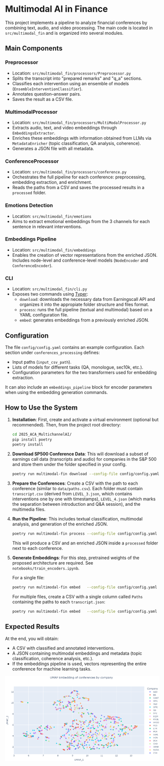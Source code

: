 # Multimodal AI in Finance

This project implements a pipeline to analyze financial conferences by combining text, audio, and video processing. The main code is located in `src/multimodal_fin` and is organized into several modules.

## Main Components

### Preprocessor
- Location: `src/multimodal_fin/processors/Preprocessor.py`
- Splits the transcript into "prepared remarks" and "q_a" sections.
- Classifies each intervention using an ensemble of models (`EnsembleInterventionClassifier`).
- Annotates question–answer pairs.
- Saves the result as a CSV file.

### MultimodalProcessor
- Location: `src/multimodal_fin/processors/MultiModalProcessor.py`
- Extracts audio, text, and video embeddings through `EmbeddingsExtractor`.
- Enriches these embeddings with information obtained from LLMs via `MetadataEnricher` (topic classification, QA analysis, coherence).
- Generates a JSON file with all metadata.

### ConferenceProcessor
- Location: `src/multimodal_fin/processors/conference.py`
- Orchestrates the full pipeline for each conference: preprocessing, embedding extraction, and enrichment.
- Reads the paths from a CSV and saves the processed results in a `processed` folder.

### Emotions Detection
- Location: `src/multimodal_fin/emotions`
- Aims to extract emotional embeddings from the 3 channels for each sentence in relevant interventions.

### Embeddings Pipeline
- Location: `src/multimodal_fin/embeddings`
- Enables the creation of vector representations from the enriched JSON. Includes node-level and conference-level models (`NodeEncoder` and `ConferenceEncoder`).

### CLI
- Location: `src/multimodal_fin/cli.py`
- Exposes two commands using [Typer](https://typer.tiangolo.com/):
  - `download`: downloads the necessary data from Earningscall API and organizes it into the appropiate folder structure and files format. 
  - `process`: runs the full pipeline (textual and multimodal) based on a YAML configuration file.
  - `embed`: generates embeddings from a previously enriched JSON.

## Configuration
The file `config/config.yaml` contains an example configuration. Each section under `conferences_processing` defines:
- Input paths (`input_csv_path`).
- Lists of models for different tasks (QA, monologue, sec10k, etc.).
- Configuration parameters for the two transformers used for embedding extraction.

It can also include an `embeddings_pipeline` block for encoder parameters when using the embedding generation commands.

## How to Use the System

1. **Installation**: First, create and activate a virtual environment (optional but recommended). Then, from the project root directory:
   ```bash
   cd 2025_ACA_MultichannelAI/
   pip install poetry
   poetry install
   ```

2. **Download SP500 Conference Data**: This will download a subset of earnings call data (transcripts and audio) for companies in the S&P 500 and store them under   the folder specified in your config.
   ```bash
   poetry run multimodal-fin download --config-file config/config.yaml
   ```

3. **Prepare the Conferences**: Create a CSV with the path to each conference (similar to `data/paths.csv`). Each folder must contain `transcript.csv` (derived from `LEVEL_3.json`, which contains interventions one by one with timestamps), `LEVEL_4.json` (which marks the separation between introduction and Q&A session), and the multimedia files.

4. **Run the Pipeline**: This includes textual classification, multimodal analysis, and generation of the enriched JSON.
   ```bash
   poetry run multimodal-fin process --config-file config/config.yaml --config-name default
   ```
   This will produce a CSV and an enriched JSON inside a `processed` folder next to each conference.

5. **Generate Embeddings**: For this step, pretrained weights of the proposed architecture are required. See `notebooks/train_encoders.ipynb`.
   
   For a single file:
   ```bash
   poetry run multimodal-fin embed   --config-file config/config.yaml   --config-name default  --json-path /ruta/a/transcript.json
   ```

   For multiple files, create a CSV with a single column called `Paths` containing the paths to each `transcript.json`:
   ```bash
   poetry run multimodal-fin embed   --config-file config/config.yaml   --config-name default  --json-csv data/json_paths.csv
   ```

## Expected Results
At the end, you will obtain:
- A CSV with classified and annotated interventions.
- A JSON containing multimodal embeddings and metadata (topic classification, coherence analysis, etc.).
- If the embeddings pipeline is used, vectors representing the entire conference for machine learning tasks.

![Embeddings Visualization](static/final_embeddings.png)

